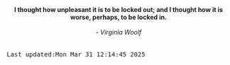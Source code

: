 
<div align="center"><b><span>I thought how unpleasant it is to be locked out; and I thought how it is worse, perhaps, to be locked in.</span></b><br><br><i> - Virginia Woolf</i></div>
<br><br><kbd>Last updated:Mon Mar 31 12:14:45 2025</kbd>